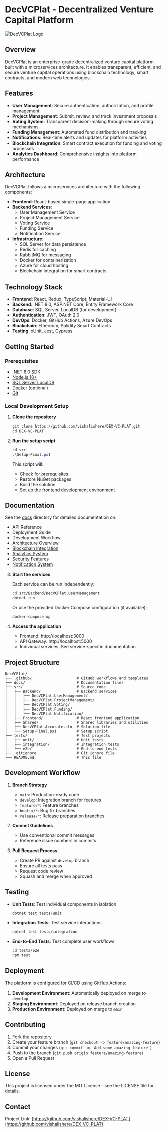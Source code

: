 # DecVCPlat - Decentralized Venture Capital Platform

![DecVCPlat Logo](https://via.placeholder.com/150x150.png?text=DecVCPlat)

## Overview

DecVCPlat is an enterprise-grade decentralized venture capital platform built with a microservices architecture. It enables transparent, efficient, and secure venture capital operations using blockchain technology, smart contracts, and modern web technologies.

## Features

- **User Management**: Secure authentication, authorization, and profile management
- **Project Management**: Submit, review, and track investment proposals
- **Voting System**: Transparent decision-making through secure voting mechanisms
- **Funding Management**: Automated fund distribution and tracking
- **Notifications**: Real-time alerts and updates for platform activities
- **Blockchain Integration**: Smart contract execution for funding and voting processes
- **Analytics Dashboard**: Comprehensive insights into platform performance

## Architecture

DecVCPlat follows a microservices architecture with the following components:

- **Frontend**: React-based single-page application
- **Backend Services**:
  - User Management Service
  - Project Management Service
  - Voting Service
  - Funding Service
  - Notification Service
- **Infrastructure**:
  - SQL Server for data persistence
  - Redis for caching
  - RabbitMQ for messaging
  - Docker for containerization
  - Azure for cloud hosting
  - Blockchain integration for smart contracts

## Technology Stack

- **Frontend**: React, Redux, TypeScript, Material-UI
- **Backend**: .NET 8.0, ASP.NET Core, Entity Framework Core
- **Database**: SQL Server, LocalDB (for development)
- **Authentication**: JWT, OAuth 2.0
- **DevOps**: Docker, GitHub Actions, Azure DevOps
- **Blockchain**: Ethereum, Solidity Smart Contracts
- **Testing**: xUnit, Jest, Cypress

## Getting Started

### Prerequisites

- [.NET 8.0 SDK](https://dotnet.microsoft.com/download/dotnet/8.0)
- [Node.js 18+](https://nodejs.org/)
- [SQL Server LocalDB](https://learn.microsoft.com/en-us/sql/database-engine/configure-windows/sql-server-express-localdb)
- [Docker](https://www.docker.com/products/docker-desktop/) (optional)
- [Git](https://git-scm.com/downloads)

### Local Development Setup

1. **Clone the repository**

   ```bash
   git clone https://github.com/vishalishere/DEX-VC-PLAT.git
   cd DEX-VC-PLAT
   ```

2. **Run the setup script**

   ```powershell
   cd src
   .\Setup-Final.ps1
   ```

   This script will:
   - Check for prerequisites
   - Restore NuGet packages
   - Build the solution
   - Set up the frontend development environment

## Documentation

See the [docs](./docs) directory for detailed documentation on:

- API Reference
- Deployment Guide
- Development Workflow
- Architecture Overview
- [Blockchain Integration](./docs/BLOCKCHAIN.md)
- [Analytics System](./docs/ANALYTICS.md)
- [Security Features](./docs/SECURITY.md)
- [Notification System](./docs/NOTIFICATIONS.md)

3. **Start the services**

   Each service can be run independently:

   ```bash
   cd src/Backend/DecVCPlat.UserManagement
   dotnet run
   ```

   Or use the provided Docker Compose configuration (if available):

   ```bash
   docker-compose up
   ```

4. **Access the application**

   - Frontend: http://localhost:3000
   - API Gateway: http://localhost:5000
   - Individual services: See service-specific documentation

## Project Structure

```
DecVCPlat/
├── .github/                    # GitHub workflows and templates
├── docs/                       # Documentation files
├── src/                        # Source code
│   ├── Backend/                # Backend services
│   │   ├── DecVCPlat.UserManagement/
│   │   ├── DecVCPlat.ProjectManagement/
│   │   ├── DecVCPlat.Voting/
│   │   ├── DecVCPlat.Funding/
│   │   └── DecVCPlat.Notification/
│   ├── Frontend/               # React frontend application
│   ├── Shared/                 # Shared libraries and utilities
│   ├── DecVCPlat.Accurate.sln  # Solution file
│   └── Setup-Final.ps1         # Setup script
├── tests/                      # Test projects
│   ├── unit/                   # Unit tests
│   ├── integration/            # Integration tests
│   └── e2e/                    # End-to-end tests
├── .gitignore                  # Git ignore file
└── README.md                   # This file
```

## Development Workflow

1. **Branch Strategy**
   - `main`: Production-ready code
   - `develop`: Integration branch for features
   - `feature/*`: Feature branches
   - `bugfix/*`: Bug fix branches
   - `release/*`: Release preparation branches

2. **Commit Guidelines**
   - Use conventional commit messages
   - Reference issue numbers in commits

3. **Pull Request Process**
   - Create PR against `develop` branch
   - Ensure all tests pass
   - Request code review
   - Squash and merge when approved

## Testing

- **Unit Tests**: Test individual components in isolation
  ```bash
  dotnet test tests/unit
  ```

- **Integration Tests**: Test service interactions
  ```bash
  dotnet test tests/integration
  ```

- **End-to-End Tests**: Test complete user workflows
  ```bash
  cd tests/e2e
  npm test
  ```

## Deployment

The platform is configured for CI/CD using GitHub Actions:

1. **Development Environment**: Automatically deployed on merge to `develop`
2. **Staging Environment**: Deployed on release branch creation
3. **Production Environment**: Deployed on merge to `main`

## Contributing

1. Fork the repository
2. Create your feature branch (`git checkout -b feature/amazing-feature`)
3. Commit your changes (`git commit -m 'Add some amazing feature'`)
4. Push to the branch (`git push origin feature/amazing-feature`)
5. Open a Pull Request

## License

This project is licensed under the MIT License - see the LICENSE file for details.

## Contact

Project Link: [https://github.com/vishalishere/DEX-VC-PLAT](https://github.com/vishalishere/DEX-VC-PLAT)
